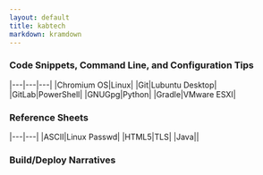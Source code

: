 ```yaml
---
layout: default
title: kabtech
markdown: kramdown
---
```


### Code Snippets, Command Line, and Configuration Tips

|---|---|---|
|Chromium OS|Linux|
|Git|Lubuntu Desktop|
|GitLab|PowerShell|
|GNUGpg|Python|
|Gradle|VMware ESXI|

### Reference Sheets
|---|---|
|ASCII|Linux Passwd|
|HTML5|TLS|
|Java||

### Build/Deploy Narratives
